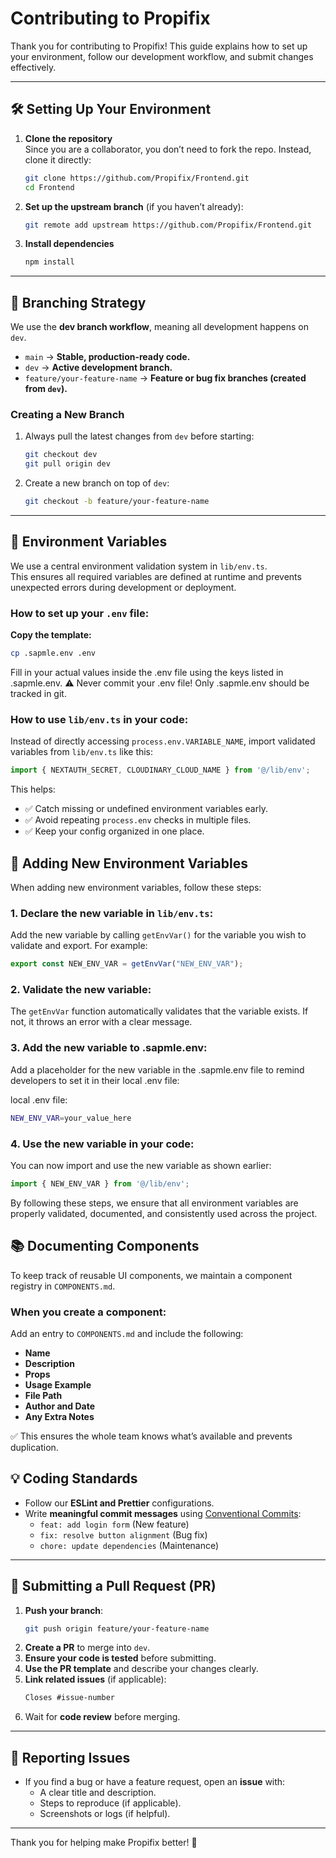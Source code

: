 # Contributing to Propifix  

Thank you for contributing to Propifix! This guide explains how to set up your environment, follow our development workflow, and submit changes effectively.  

---

## 🛠️ Setting Up Your Environment  

1. **Clone the repository**  
   Since you are a collaborator, you don’t need to fork the repo. Instead, clone it directly:  
   ```bash
   git clone https://github.com/Propifix/Frontend.git
   cd Frontend
   ```  
2. **Set up the upstream branch** (if you haven’t already):  
   ```bash
   git remote add upstream https://github.com/Propifix/Frontend.git
   ```  
3. **Install dependencies**  
   ```bash
   npm install
   ```  

---

## 🔄 Branching Strategy  

We use the **dev branch workflow**, meaning all development happens on `dev`.  

- `main` → **Stable, production-ready code.**  
- `dev` → **Active development branch.**  
- `feature/your-feature-name` → **Feature or bug fix branches (created from `dev`).**  

### Creating a New Branch  
1. Always pull the latest changes from `dev` before starting:  
   ```bash
   git checkout dev
   git pull origin dev
   ```  
2. Create a new branch on top of `dev`:  
   ```bash
   git checkout -b feature/your-feature-name
   ```  

---

## 🔐 Environment Variables

We use a central environment validation system in `lib/env.ts`.  
This ensures all required variables are defined at runtime and prevents unexpected errors during development or deployment.

### How to set up your `.env` file:

**Copy the template:**
```bash
cp .sapmle.env .env
```
Fill in your actual values inside the .env file using the keys listed in .sapmle.env.
⚠️ Never commit your .env file!
Only .sapmle.env should be tracked in git.

### How to use `lib/env.ts` in your code:

Instead of directly accessing `process.env.VARIABLE_NAME`, import validated variables from `lib/env.ts` like this:

```ts
import { NEXTAUTH_SECRET, CLOUDINARY_CLOUD_NAME } from '@/lib/env';
```
This helps:
- ✅ Catch missing or undefined environment variables early.
- ✅ Avoid repeating `process.env` checks in multiple files.
- ✅ Keep your config organized in one place.

## 🔐 Adding New Environment Variables

When adding new environment variables, follow these steps:

### 1. Declare the new variable in `lib/env.ts`:
Add the new variable by calling `getEnvVar()` for the variable you wish to validate and export. For example:

```ts
export const NEW_ENV_VAR = getEnvVar("NEW_ENV_VAR");
```

### 2. Validate the new variable:
The `getEnvVar` function automatically validates that the variable exists. If not, it throws an error with a clear message.

### 3. Add the new variable to .sapmle.env:
Add a placeholder for the new variable in the .sapmle.env file to remind developers to set it in their local .env file:

local .env file:

```bash
NEW_ENV_VAR=your_value_here
```

### 4. Use the new variable in your code:
You can now import and use the new variable as shown earlier:

```ts
import { NEW_ENV_VAR } from '@/lib/env';
```

By following these steps, we ensure that all environment variables are properly validated, documented, and consistently used across the project.

## 📚 Documenting Components

To keep track of reusable UI components, we maintain a component registry in `COMPONENTS.md`.

### When you create a component:

Add an entry to `COMPONENTS.md` and include the following:

- **Name**
- **Description**
- **Props**
- **Usage Example**
- **File Path**
- **Author and Date**
- **Any Extra Notes**

✅ This ensures the whole team knows what’s available and prevents duplication.



## 💡 Coding Standards  

- Follow our **ESLint and Prettier** configurations.  
- Write **meaningful commit messages** using [Conventional Commits](https://www.conventionalcommits.org/):  
  - `feat: add login form` (New feature)  
  - `fix: resolve button alignment` (Bug fix)  
  - `chore: update dependencies` (Maintenance)  

---

## 🔄 Submitting a Pull Request (PR)  

1. **Push your branch**:  
   ```bash
   git push origin feature/your-feature-name
   ```  
2. **Create a PR** to merge into `dev`.  
3. **Ensure your code is tested** before submitting.  
4. **Use the PR template** and describe your changes clearly.  
5. **Link related issues** (if applicable):  
   ```markdown
   Closes #issue-number
   ```  
6. Wait for **code review** before merging.  

---

## 🐞 Reporting Issues  

- If you find a bug or have a feature request, open an **issue** with:  
  - A clear title and description.  
  - Steps to reproduce (if applicable).  
  - Screenshots or logs (if helpful).  

---

Thank you for helping make Propifix better! 🚀

